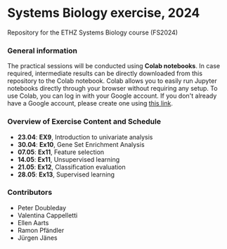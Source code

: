 # Systems Biology exercise, 2024
Repository for the ETHZ Systems Biology course (FS2024)

### General information
The practical sessions will be conducted using **Colab notebooks**. In case required, intermediate results can be directly downloaded from this repository to the Colab notebook. Colab allows you to easily run Jupyter notebooks directly through your browser without requiring any setup. To use Colab, you can log in with your Google account. If you don't already have a Google account, please create one using [this link](https://accounts.google.com/signup/v2/webcreateaccount?flowName=GlifWebSignIn&flowEntry=SignUp).

### Overview of Exercise Content and Schedule
- **23.04**: **EX9**, Introduction to univariate analysis
- **30.04**: **Ex10**, Gene Set Enrichment Analysis
- **07.05**: **Ex11**, Feature selection
- **14.05**: **Ex11**, Unsupervised learning
- **21.05**: **Ex12**, Classification evaluation
- **28.05**: **Ex13**, Supervised learning

### Contributors
- Peter Doubleday
- Valentina Cappelletti
- Ellen Aarts
- Ramon Pfändler
- Jürgen Jänes
